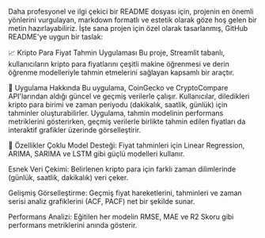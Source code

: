 Daha profesyonel ve ilgi çekici bir README dosyası için, projenin en önemli yönlerini vurgulayan, markdown formatlı ve estetik olarak göze hoş gelen bir metin hazırlayabiliriz. İşte sana projen için özel olarak tasarlanmış, GitHub README'ye uygun bir taslak:

📈 Kripto Para Fiyat Tahmin Uygulaması
Bu proje, Streamlit tabanlı, kullanıcıların kripto para fiyatlarını çeşitli makine öğrenmesi ve derin öğrenme modelleriyle tahmin etmelerini sağlayan kapsamlı bir araçtır.

🌟 Uygulama Hakkında
Bu uygulama, CoinGecko ve CryptoCompare API'larından aldığı güncel ve geçmiş verilerle çalışır. Kullanıcılar, diledikleri kripto para birimi ve zaman periyodu (dakikalık, saatlik, günlük) için tahminler oluşturabilirler. Uygulama, tahmin modelinin performans metriklerini gösterirken, geçmiş verilerle birlikte tahmin edilen fiyatları da interaktif grafikler üzerinde görselleştirir.

🚀 Özellikler
Çoklu Model Desteği: Fiyat tahminleri için Linear Regression, ARIMA, SARIMA ve LSTM gibi güçlü modelleri kullanır.

Esnek Veri Çekimi: Belirlenen kripto para için farklı zaman dilimlerinde (günlük, saatlik, dakikalık) veri çeker.

Gelişmiş Görselleştirme: Geçmiş fiyat hareketlerini, tahminleri ve zaman serisi analiz grafiklerini (ACF, PACF) net bir şekilde sunar.

Performans Analizi: Eğitilen her modelin RMSE, MAE ve R2 Skoru gibi performans metriklerini anında gösterir.
